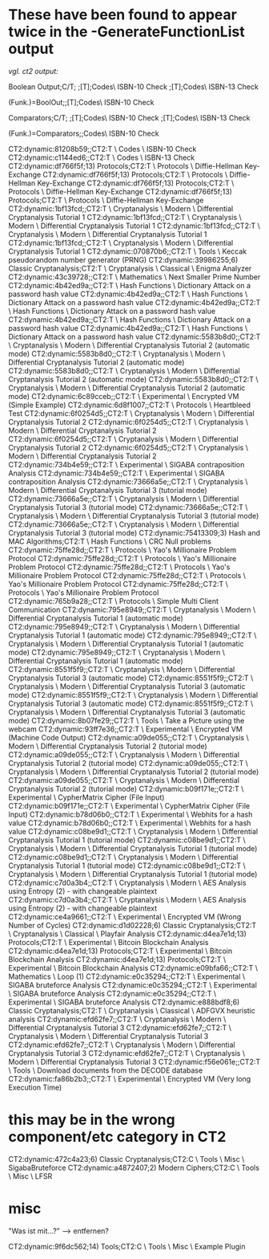 # These have been found to appear twice in the -GenerateFunctionList output

_vgl. ct2 output:_

Boolean Output;C/T;
;[T];Codes\ ISBN-10 Check
;[T];Codes\ ISBN-13 Check

(Funk.)=BoolOut;;[T];Codes\ ISBN-10 Check

Comparators;C/T;
;[T];Codes\ ISBN-10 Check
;[T];Codes\ ISBN-13 Check

(Funk.)=Comparators;;Codes\ ISBN-10 Check


CT2:dynamic:81208b59;<enter category here>;CT2:T \ Codes \ ISBN-10 Check
CT2:dynamic:c1144ed6;<enter category here>;CT2:T \ Codes \ ISBN-13 Check
CT2:dynamic:df766f5f;13) Protocols;CT2:T \ Protocols \ Diffie-Hellman Key-Exchange
CT2:dynamic:df766f5f;13) Protocols;CT2:T \ Protocols \ Diffie-Hellman Key-Exchange
CT2:dynamic:df766f5f;13) Protocols;CT2:T \ Protocols \ Diffie-Hellman Key-Exchange
CT2:dynamic:df766f5f;13) Protocols;CT2:T \ Protocols \ Diffie-Hellman Key-Exchange
CT2:dynamic:1bf13fcd;<enter category here>;CT2:T \ Cryptanalysis \ Modern \ Differential Cryptanalysis Tutorial 1
CT2:dynamic:1bf13fcd;<enter category here>;CT2:T \ Cryptanalysis \ Modern \ Differential Cryptanalysis Tutorial 1
CT2:dynamic:1bf13fcd;<enter category here>;CT2:T \ Cryptanalysis \ Modern \ Differential Cryptanalysis Tutorial 1
CT2:dynamic:1bf13fcd;<enter category here>;CT2:T \ Cryptanalysis \ Modern \ Differential Cryptanalysis Tutorial 1
CT2:dynamic:070870b6;<enter category here>;CT2:T \ Tools \ Keccak pseudorandom number generator (PRNG)
CT2:dynamic:39986255;6) Classic Cryptanalysis;CT2:T \ Cryptanalysis \ Classical \ Enigma Analyzer
CT2:dynamic:43c39728;<enter category here>;CT2:T \ Mathematics \ Next Smaller Prime Number
CT2:dynamic:4b42ed9a;<enter category here>;CT2:T \ Hash Functions \ Dictionary Attack on a password hash value
CT2:dynamic:4b42ed9a;<enter category here>;CT2:T \ Hash Functions \ Dictionary Attack on a password hash value
CT2:dynamic:4b42ed9a;<enter category here>;CT2:T \ Hash Functions \ Dictionary Attack on a password hash value
CT2:dynamic:4b42ed9a;<enter category here>;CT2:T \ Hash Functions \ Dictionary Attack on a password hash value
CT2:dynamic:4b42ed9a;<enter category here>;CT2:T \ Hash Functions \ Dictionary Attack on a password hash value
CT2:dynamic:5583b8d0;<enter category here>;CT2:T \ Cryptanalysis \ Modern \ Differential Cryptanalysis Tutorial 2 (automatic mode)
CT2:dynamic:5583b8d0;<enter category here>;CT2:T \ Cryptanalysis \ Modern \ Differential Cryptanalysis Tutorial 2 (automatic mode)
CT2:dynamic:5583b8d0;<enter category here>;CT2:T \ Cryptanalysis \ Modern \ Differential Cryptanalysis Tutorial 2 (automatic mode)
CT2:dynamic:5583b8d0;<enter category here>;CT2:T \ Cryptanalysis \ Modern \ Differential Cryptanalysis Tutorial 2 (automatic mode)
CT2:dynamic:6c89cceb;<enter category here>;CT2:T \ Experimental \ Encrypted VM (Simple Example)
CT2:dynamic:6d8f1007;<enter category here>;CT2:T \ Protocols \ Heartbleed Test
CT2:dynamic:6f0254d5;<enter category here>;CT2:T \ Cryptanalysis \ Modern \ Differential Cryptanalysis Tutorial 2
CT2:dynamic:6f0254d5;<enter category here>;CT2:T \ Cryptanalysis \ Modern \ Differential Cryptanalysis Tutorial 2
CT2:dynamic:6f0254d5;<enter category here>;CT2:T \ Cryptanalysis \ Modern \ Differential Cryptanalysis Tutorial 2
CT2:dynamic:6f0254d5;<enter category here>;CT2:T \ Cryptanalysis \ Modern \ Differential Cryptanalysis Tutorial 2
CT2:dynamic:734b4e59;<enter category here>;CT2:T \ Experimental \ SIGABA contraposition Analysis
CT2:dynamic:734b4e59;<enter category here>;CT2:T \ Experimental \ SIGABA contraposition Analysis
CT2:dynamic:73666a5e;<enter category here>;CT2:T \ Cryptanalysis \ Modern \ Differential Cryptanalysis Tutorial 3 (tutorial mode)
CT2:dynamic:73666a5e;<enter category here>;CT2:T \ Cryptanalysis \ Modern \ Differential Cryptanalysis Tutorial 3 (tutorial mode)
CT2:dynamic:73666a5e;<enter category here>;CT2:T \ Cryptanalysis \ Modern \ Differential Cryptanalysis Tutorial 3 (tutorial mode)
CT2:dynamic:73666a5e;<enter category here>;CT2:T \ Cryptanalysis \ Modern \ Differential Cryptanalysis Tutorial 3 (tutorial mode)
CT2:dynamic:75413309;3) Hash and MAC Algorithms;CT2:T \ Hash Functions \ CRC Null problems
CT2:dynamic:75ffe28d;<enter category here>;CT2:T \ Protocols \ Yao's Millionaire Problem Protocol
CT2:dynamic:75ffe28d;<enter category here>;CT2:T \ Protocols \ Yao's Millionaire Problem Protocol
CT2:dynamic:75ffe28d;<enter category here>;CT2:T \ Protocols \ Yao's Millionaire Problem Protocol
CT2:dynamic:75ffe28d;<enter category here>;CT2:T \ Protocols \ Yao's Millionaire Problem Protocol
CT2:dynamic:75ffe28d;<enter category here>;CT2:T \ Protocols \ Yao's Millionaire Problem Protocol
CT2:dynamic:765b9a28;<enter category here>;CT2:T \ Protocols \ Simple Multi Client Communication
CT2:dynamic:795e8949;<enter category here>;CT2:T \ Cryptanalysis \ Modern \ Differential Cryptanalysis Tutorial 1 (automatic mode)
CT2:dynamic:795e8949;<enter category here>;CT2:T \ Cryptanalysis \ Modern \ Differential Cryptanalysis Tutorial 1 (automatic mode)
CT2:dynamic:795e8949;<enter category here>;CT2:T \ Cryptanalysis \ Modern \ Differential Cryptanalysis Tutorial 1 (automatic mode)
CT2:dynamic:795e8949;<enter category here>;CT2:T \ Cryptanalysis \ Modern \ Differential Cryptanalysis Tutorial 1 (automatic mode)
CT2:dynamic:8551f5f9;<enter category here>;CT2:T \ Cryptanalysis \ Modern \ Differential Cryptanalysis Tutorial 3 (automatic mode)
CT2:dynamic:8551f5f9;<enter category here>;CT2:T \ Cryptanalysis \ Modern \ Differential Cryptanalysis Tutorial 3 (automatic mode)
CT2:dynamic:8551f5f9;<enter category here>;CT2:T \ Cryptanalysis \ Modern \ Differential Cryptanalysis Tutorial 3 (automatic mode)
CT2:dynamic:8551f5f9;<enter category here>;CT2:T \ Cryptanalysis \ Modern \ Differential Cryptanalysis Tutorial 3 (automatic mode)
CT2:dynamic:8b07fe29;<enter category here>;CT2:T \ Tools \ Take a Picture using the webcam
CT2:dynamic:93ff7e36;<enter category here>;CT2:T \ Experimental \ Encrypted VM (Machine Code Output)
CT2:dynamic:a09de055;<enter category here>;CT2:T \ Cryptanalysis \ Modern \ Differential Cryptanalysis Tutorial 2 (tutorial mode)
CT2:dynamic:a09de055;<enter category here>;CT2:T \ Cryptanalysis \ Modern \ Differential Cryptanalysis Tutorial 2 (tutorial mode)
CT2:dynamic:a09de055;<enter category here>;CT2:T \ Cryptanalysis \ Modern \ Differential Cryptanalysis Tutorial 2 (tutorial mode)
CT2:dynamic:a09de055;<enter category here>;CT2:T \ Cryptanalysis \ Modern \ Differential Cryptanalysis Tutorial 2 (tutorial mode)
CT2:dynamic:b09f171e;<enter category here>;CT2:T \ Experimental \ CypherMatrix Cipher (File Input)
CT2:dynamic:b09f171e;<enter category here>;CT2:T \ Experimental \ CypherMatrix Cipher (File Input)
CT2:dynamic:b78d06b0;<enter category here>;CT2:T \ Experimental \ Webhits for a hash value
CT2:dynamic:b78d06b0;<enter category here>;CT2:T \ Experimental \ Webhits for a hash value
CT2:dynamic:c08be9d1;<enter category here>;CT2:T \ Cryptanalysis \ Modern \ Differential Cryptanalysis Tutorial 1 (tutorial mode)
CT2:dynamic:c08be9d1;<enter category here>;CT2:T \ Cryptanalysis \ Modern \ Differential Cryptanalysis Tutorial 1 (tutorial mode)
CT2:dynamic:c08be9d1;<enter category here>;CT2:T \ Cryptanalysis \ Modern \ Differential Cryptanalysis Tutorial 1 (tutorial mode)
CT2:dynamic:c08be9d1;<enter category here>;CT2:T \ Cryptanalysis \ Modern \ Differential Cryptanalysis Tutorial 1 (tutorial mode)
CT2:dynamic:c7d0a3b4;<enter category here>;CT2:T \ Cryptanalysis \ Modern \ AES Analysis using Entropy (2) - with changeable plaintext
CT2:dynamic:c7d0a3b4;<enter category here>;CT2:T \ Cryptanalysis \ Modern \ AES Analysis using Entropy (2) - with changeable plaintext
CT2:dynamic:ce4a9661;<enter category here>;CT2:T \ Experimental \ Encrypted VM (Wrong Number of Cycles)
CT2:dynamic:d1d02228;6) Classic Cryptanalysis;CT2:T \ Cryptanalysis \ Classical \ Playfair Analysis
CT2:dynamic:d4ea7e1d;13) Protocols;CT2:T \ Experimental \ Bitcoin Blockchain Analysis
CT2:dynamic:d4ea7e1d;13) Protocols;CT2:T \ Experimental \ Bitcoin Blockchain Analysis
CT2:dynamic:d4ea7e1d;13) Protocols;CT2:T \ Experimental \ Bitcoin Blockchain Analysis
CT2:dynamic:e09bfa66;<enter category here>;CT2:T \ Mathematics \ Loop (1)
CT2:dynamic:e0c35294;<enter category here>;CT2:T \ Experimental \ SIGABA bruteforce Analysis
CT2:dynamic:e0c35294;<enter category here>;CT2:T \ Experimental \ SIGABA bruteforce Analysis
CT2:dynamic:e0c35294;<enter category here>;CT2:T \ Experimental \ SIGABA bruteforce Analysis
CT2:dynamic:e888bdf8;6) Classic Cryptanalysis;CT2:T \ Cryptanalysis \ Classical \ ADFGVX heuristic analysis
CT2:dynamic:efd62fe7;<enter category here>;CT2:T \ Cryptanalysis \ Modern \ Differential Cryptanalysis Tutorial 3
CT2:dynamic:efd62fe7;<enter category here>;CT2:T \ Cryptanalysis \ Modern \ Differential Cryptanalysis Tutorial 3
CT2:dynamic:efd62fe7;<enter category here>;CT2:T \ Cryptanalysis \ Modern \ Differential Cryptanalysis Tutorial 3
CT2:dynamic:efd62fe7;<enter category here>;CT2:T \ Cryptanalysis \ Modern \ Differential Cryptanalysis Tutorial 3
CT2:dynamic:f56e061e;<enter category here>;CT2:T \ Tools \ Download documents from the DECODE database
CT2:dynamic:fa86b2b3;<enter category here>;CT2:T \ Experimental \ Encrypted VM (Very long Execution Time)


# this may be in the wrong component/etc category in CT2

CT2:dynamic:472c4a23;6) Classic Cryptanalysis;CT2:C \ Tools \ Misc \ SigabaBruteforce
CT2:dynamic:a4872407;2) Modern Ciphers;CT2:C \ Tools \ Misc \ LFSR

# misc

"Was ist mit...?" --> entfernen?

CT2:dynamic:9f6dc562;14) Tools;CT2:C \ Tools \ Misc \ Example Plugin
